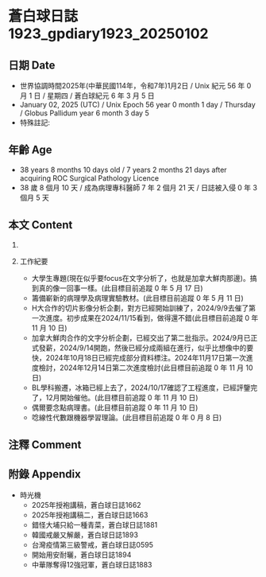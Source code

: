 [_metadata_:encoding]: - "utf-8"
[_metadata_:language]: - "zh-Hant-TW"
[_metadata_:fileformat]: - "markdown"
[_metadata_:MIME_type]: - "text/plain"
[_metadata_:markdown_version]: - "commonmark version 0.30"
[_metadata_:markdown_spec]: - "https://spec.commonmark.org/0.30/"

# 蒼白球日誌1923_gpdiary1923_20250102 #

## 日期 Date ##

* 世界協調時間2025年(中華民國114年，令和7年)1月2日 / Unix 紀元 56 年 0 月 1 日 / 星期四 / 蒼白球紀元 6 年 3 月 5 日
* January 02, 2025 (UTC) / Unix Epoch 56 year 0 month 1 day / Thursday / Globus Pallidum year 6 month 3 day 5
* 特殊註記:

## 年齡 Age ##

* 38 years 8 months 10 days old / 7 years 2 months 21 days after acquiring ROC Surgical Pathology Licence
* 38 歲 8 個月 10 天 / 成為病理專科醫師 7 年 2 個月 21 天 / 日誌被入侵 0 年 3 個月 5 天

## 本文 Content ##

1. 

2. 工作紀要

    - 大學生專題(現在似乎要focus在文字分析了，也就是加拿大鮮肉那邊)。搞到真的像一回事一樣。(此目標目前追蹤 0 年 5 月 17 日)
    - 籌備嶄新的病理學及病理實驗教材。(此目標目前追蹤 0 年 5 月 11 日)
    - H大合作的切片影像分析企劃，對方已經開始訓練了，2024/9/9去催了第一次進度。初步成果在2024/11/15看到，做得還不錯(此目標目前追蹤 0 年 11 月 10 日)
    - 加拿大鮮肉合作的文字分析企劃，已經交出了第二批指示。2024/9月已正式發薪，2024/9/14開跑，然後已經分成兩組在進行，似乎比想像中的要快，2024年10月18日已經完成部分資料標注。2024年11月17日第一次進度檢討，2024年12月14日第二次進度檢討(此目標目前追蹤 0 年 11 月 10 日)
    - BL學科搬遷，冰箱已經上去了，2024/10/17確認了工程進度，已經評鑒完了，12月開始催他。(此目標目前追蹤 0 年 11 月 10 日)
    - 偶爾要念點病理書。(此目標目前追蹤 0 年 11 月 10 日)
    - 唸線性代數跟機器學習理論。(此目標目前追蹤 0 年 0 月 8 日)

## 注釋 Comment ##


## 附錄 Appendix ##

* 時光機
    - 2025年授袍講稿，蒼白球日誌1662
    - 2025年授袍講稿二，蒼白球日誌1663
    - 錯怪大埔只給一種青菜，蒼白球日誌1881
    - 韓國戒嚴又解嚴，蒼白球日誌1893
    - 台灣疫情第三級警戒，蒼白球日誌0595
    - 開始用安耐曬，蒼白球日誌1894
    - 中華隊奪得12強冠軍，蒼白球日誌1883
